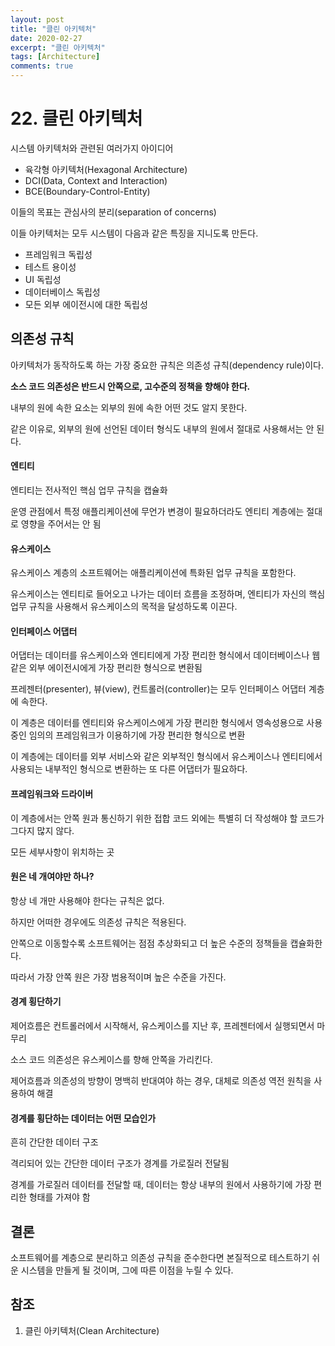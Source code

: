 ```yaml
---
layout: post
title: "클린 아키텍처"
date: 2020-02-27
excerpt: "클린 아키텍처"
tags: [Architecture]
comments: true
---
```


# 22. 클린 아키텍처

시스템 아키텍처와 관련된 여러가지 아이디어

- 육각형 아키텍처(Hexagonal Architecture)
- DCI(Data, Context and Interaction)
- BCE(Boundary-Control-Entity)

이들의 목표는 관심사의 분리(separation of concerns)

이들 아키텍처는 모두 시스템이 다음과 같은 특징을 지니도록 만든다.

- 프레임워크 독립성
- 테스트 용이성
- UI 독립성
- 데이터베이스 독립성
- 모든 외부 에이전시에 대한 독립성

## 의존성 규칙

아키텍처가 동작하도록 하는 가장 중요한 규칙은 의존성 규칙(dependency rule)이다.

**소스 코드 의존성은 반드시 안쪽으로, 고수준의 정책을 향해야 한다.**

내부의 원에 속한 요소는 외부의 원에 속한 어떤 것도 알지 못한다.

같은 이유로, 외부의 원에 선언된 데이터 형식도 내부의 원에서 절대로 사용해서는 안 된다.

#### 엔티티

엔티티는 전사적인 핵심 업무 규칙을 캡슐화

운영 관점에서 특정 애플리케이션에 무언가 변경이 필요하더라도 엔티티 계층에는 절대로 영향을 주어서는 안 됨

#### 유스케이스

유스케이스 계층의 소프트웨어는 애플리케이션에 특화된 업무 규칙을 포함한다.

유스케이스는 엔티티로 들어오고 나가는 데이터 흐름을 조정하며, 엔티티가 자신의 핵심 업무 규칙을 사용해서 유스케이스의 목적을 달성하도록 이끈다.

#### 인터페이스 어댑터

어댑터는 데이터를 유스케이스와 엔티티에게 가장 편리한 형식에서 데이터베이스나 웹 같은 외부 에이전시에게 가장 편리한 형식으로 변환됨

프레젠터(presenter), 뷰(view), 컨트롤러(controller)는 모두 인터페이스 어댑터 계층에 속한다.

이 계층은 데이터를 엔티티와 유스케이스에게 가장 편리한 형식에서 영속성용으로 사용 중인 임의의 프레임워크가 이용하기에 가장 편리한 형식으로 변환

이 계층에는 데이터를 외부 서비스와 같은 외부적인 형식에서 유스케이스나 엔티티에서 사용되는 내부적인 형식으로 변환하는 또 다른 어댑터가 필요하다.

#### 프레임워크와 드라이버

이 계층에서는 안쪽 원과 통신하기 위한 접합 코드 외에는 특별히 더 작성해야 할 코드가 그다지 많지 않다.

모든 세부사항이 위치하는 곳

#### 원은 네 개여야만 하나?

항상 네 개만 사용해야 한다는 규칙은 없다.

하지만 어떠한 경우에도 의존성 규칙은 적용된다.

안쪽으로 이동할수록 소프트웨어는 점점 추상화되고 더 높은 수준의 정책들을 캡슐화한다.

따라서 가장 안쪽 원은 가장 범용적이며 높은 수준을 가진다.

#### 경계 횡단하기

제어흐름은 컨트롤러에서 시작해서, 유스케이스를 지난 후, 프레젠터에서 실행되면서 마무리

소스 코드 의존성은 유스케이스를 향해 안쪽을 가리킨다.

제어흐름과 의존성의 방향이 명백히 반대여야 하는 경우, 대체로 의존성 역전 원칙을 사용하여 해결

#### 경계를 횡단하는 데이터는 어떤 모습인가

흔히 간단한 데이터 구조

격리되어 있는 간단한 데이터 구조가 경계를 가로질러 전달됨

경계를 가로질러 데이터를 전달할 때, 데이터는 항상 내부의 원에서 사용하기에 가장 편리한 형태를 가져야 함

## 결론

소프트웨어를 계층으로 분리하고 의존성 규칙을 준수한다면 본질적으로 테스트하기 쉬운 시스템을 만들게 될 것이며, 그에 따른 이점을 누릴 수 있다.

## 참조

1. 클린 아키텍처(Clean Architecture)

